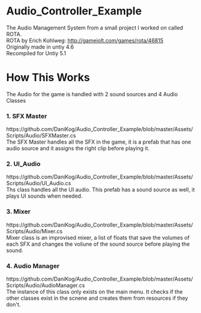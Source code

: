 # Audio_Controller_Example
The Audio Management System from a small project I worked on called ROTA.
<br>
ROTA by Erich Kohlweg: http://gamejolt.com/games/rota/46815
<br>
Originally made in untiy 4.6
<br>
Recompiled for Untiy 5.1
<h1>How This Works</h1>
The Audio for the game is handled with 2 sound sources and 4 Audio Classes

<h3>1. SFX Master</h3>
https://github.com/DaniKog/Audio_Controller_Example/blob/master/Assets/Scripts/Audio/SFXMaster.cs
<br>
The SFX Master handles all the SFX in the game, it is a prefab that has one audio source and it assigns the right clip before playing it.

<h3>2. UI_Audio </h3>
https://github.com/DaniKog/Audio_Controller_Example/blob/master/Assets/Scripts/Audio/UI_Audio.cs
<br>
Ths class handles all the UI audio. This prefab has a sound source as well, it plays UI sounds when needed.

<h3>3. Mixer</h3>
https://github.com/DaniKog/Audio_Controller_Example/blob/master/Assets/Scripts/Audio/Mixer.cs
<br>
Mixer class is an improvised mixer,  a list of floats that save the volumes of each SFX and changes the voliune of the sound source before playing the sound.
<br>
<h3> 4. Audio Manager  </h3>
https://github.com/DaniKog/Audio_Controller_Example/blob/master/Assets/Scripts/Audio/AudioManager.cs
<br>
The instance of this class only exists on the main menu. It checks if the other classes exist in the scnene and creates them from resources if they don't.
